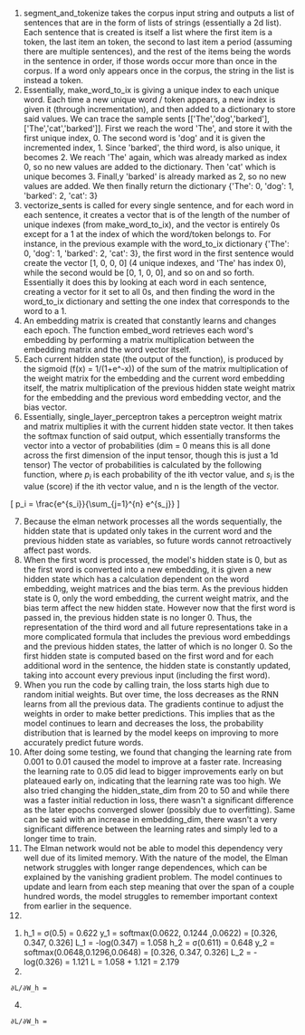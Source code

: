 1. segment_and_tokenize takes the corpus input string and outputs a list of sentences that are in the form of lists of strings (essentially a 2d list). Each sentence that is created is itself a list where the first item is a <START> token, the last item an <END> token, the second to last item a period (assuming there are multiple sentences), and the rest of the items being the words in the sentence in order, if those words occur more than once in the corpus. If a word only appears once in the corpus, the string in the list is instead a <UNKNOWN> token.
2. Essentially, make_word_to_ix is giving a unique index to each unique word. Each time a new unique word / token appears, a new index is given it (through incrementation), and then added to a dictionary to store said values. We can trace the sample sents [['The','dog','barked'],['The','cat','barked']]. First we reach the word 'The', and store it with the first unique index, 0. The second word is 'dog' and it is given the incremented index, 1. Since 'barked', the third word, is also unique, it becomes 2. We reach 'The' again, which was already marked as index 0, so no new values are added to the dictionary. Then 'cat' which is unique becomes 3. Finall,y 'barked' is already marked as 2, so no new values are added. We then finally return the dictionary {'The': 0, 'dog': 1, 'barked': 2, 'cat': 3}
3. vectorize_sents is called for every single sentence, and for each word in each sentence, it creates a vector that is of the length of the number of unique indexes (from make_word_to_ix), and the vector is entirely 0s except for a 1 at the index of which the word/token belongs to. For instance, in the previous example with the word_to_ix dictionary {'The': 0, 'dog': 1, 'barked': 2, 'cat': 3}, the first word in the first sentence would create the vector [1, 0, 0, 0] (4 unique indexes, and 'The' has index 0), while the second would be [0, 1, 0, 0], and so on and so forth. Essentially it does this by looking at each word in each sentence, creating a vector for it set to all 0s, and then finding the word in the word_to_ix dictionary and setting the one index that corresponds to the word to a 1.
4. An embedding matrix is created that constantly learns and changes each epoch. The function embed_word retrieves each word's embedding by performing a matrix multiplication between the embedding matrix and the word vector itself.
5. Each current hidden state (the output of the function), is produced by the sigmoid (f(x) = 1/(1+e^-x)) of the sum of the matrix multiplication of the weight matrix for the embedding and the current word embedding itself, the matrix multiplication of the previous hidden state weight matrix for the embedding and the previous word embedding vector, and the bias vector.  
6. Essentially, single_layer_perceptron takes a perceptron weight matrix and matrix multiplies it with the current hidden state vector. It then takes the softmax function of said output, which essentially transforms the vector into a vector of probabilities (dim = 0 means  this is all done across the first dimension of the input tensor, though this is just a 1d tensor) The vector of probabilities is calculated by the following function, where $p_i$ is each probability of the ith vector value, and $s_i$ is the value (score) if the ith vector value, and n is the length of the vector.

\[
p_i = \frac{e^{s_i}}{\sum_{j=1}^{n} e^{s_j}}
\]

7. Because the elman network processes all the words sequentially, the hidden state that is updated only takes in the current word and the previous hidden state as variables, so future words cannot retroactively affect past words.
8. When the first word is processed, the model's hidden state is 0, but as the first word is converted into a new embedding, it is given a new hidden state which has a calculation dependent on the word embedding, weight matrices and the bias term. As the previous hidden state is 0, only the word embedding, the current weight matrix, and the bias term affect the new hidden state. However now that the first word is passed in, the previous hidden state is no longer 0. Thus, the representation of the third word and all future representations take in a more complicated formula that includes the previous word embeddings and the previous hidden states, the latter of which is no longer 0. So the first hidden state is computed based on the first word and for each additional word in the sentence, the hidden state is constantly updated, taking into account every previous input (including the first word).
9. When you run the code by calling train, the loss starts high due to random initial weights. But over time, the loss decreases as the RNN learns from all the previous data. The gradients continue to adjust the weights in order to make better predictions. This implies that as the model continues to learn and decreases the loss, the probability distribution that is learned by the model keeps on improving to more accurately predict future words.
10. After doing some testing, we found that changing the learning rate from 0.001 to 0.01 caused the model to improve at a faster rate. Increasing the learning rate to 0.05 did lead to bigger improvements early on but plateaued early on, indicating that the learning rate was too high. We also tried changing the hidden_state_dim from 20 to 50 and while there was a faster initial reduction in loss, there wasn't a significant difference as the later epochs converged slower (possibly due to overfitting). Same can be said with an increase in embedding_dim, there wasn't a very significant difference between the learning rates and simply led to a longer time to train.
11. The Elman network would not be able to model this dependency very well due of its limited memory. With the nature of the model, the Elman network struggles with longer range dependences, which can be explained by the vanishing gradient problem. The model continues to update and learn from each step meaning that over the span of a couple hundred words, the model struggles to remember important context from earlier in the sequence.
12. 
  1) 
     h_1 = σ(0.5) = 0.622
     y_1 = softmax(0.0622, 0.1244 ,0.0622) = [0.326, 0.347, 0.326]
     L_1 = -log(0.347) = 1.058
     h_2 = σ(0.611) = 0.648
     y_2 = softmax(0.0648,0.1296,0.0648) = [0.326, 0.347, 0.326]
     L_2 = -log(0.326) = 1.121
     L = 1.058 + 1.121 = 2.179
  3) 
    ∂L/∂W_h = 
  4)  
    ∂L/∂W_h = 
